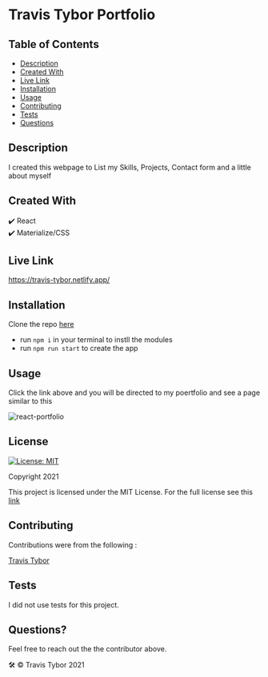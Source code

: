 # Travis Tybor Portfolio

## Table of Contents
* [Description](#description)
* [Created With](#created-with)
* [Live Link](#live-link)
* [Installation](#installation)
* [Usage](#usage)
* [Contributing](#contributing)
* [Tests](#tests)
* [Questions](#questions)

## Description
I created this webpage to List my Skills, Projects, Contact form and a little about myself

## Created With
✔️ React<br/>
✔️ Materialize/CSS


## Live Link
https://travis-tybor.netlify.app/

## Installation
Clone the repo [here](https://github.com/tygrski/portfolio-react)</br>
- run `npm i` in your terminal to instll the modules
- run `npm run start` to create the app

## Usage
Click the link above and you will be directed to my poertfolio and see a page similar to this

![react-portfolio](https://user-images.githubusercontent.com/77369211/151681523-2fe6e414-a52b-468e-8e81-db019a57f1fd.jpg)


## License
[![License: MIT](https://img.shields.io/badge/License-MIT-red.svg)](https://opensource.org/licenses/MIT)

Copyright 2021

This project is licensed under the MIT License. For the full license see this [link](https://opensource.org/licenses/MIT)

## Contributing

Contributions were from the following :

[Travis Tybor](https://github.com/tygrski)

## Tests
I did not use tests for this project.

## Questions?
Feel free to reach out the the contributor above.


🛠️ © Travis Tybor 2021

